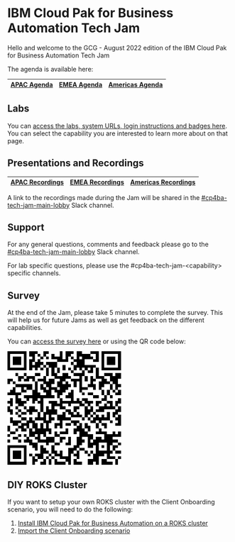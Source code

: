 # IBM Cloud Pak for Business Automation Tech Jam

Hello and welcome to the GCG - August 2022 edition of the IBM Cloud Pak for Business Automation Tech Jam

The agenda is available here:

<!--
 [GCG Agenda](https://github.com/IBM/cp4ba-tech-jam/blob/main/Presentations%20%26%20Recordings/APAC/October%202022/%5BCP4BA%20Tech%20Jam%202022.08.09%5D%20GCG%20Agenda.pdf) 
 -->

| [APAC Agenda](https://github.com/IBM/cp4ba-tech-jam/blob/main/Presentations%20%26%20Recordings/APAC/October%202022/%5BCP4BA%20Tech%20Jam%202022.10.25%5D%20-APAC%20Agenda.pdf) | [EMEA Agenda](/Presentations%20%26%20Recordings/EMEA/June%202022/%5BCP4BA%20Tech%20Jam%202022.06.28%5D%20EMEA%20Agenda.pdf) | [Americas Agenda](/Presentations%20%26%20Recordings/Americas/June%202022/%5BCP4BA%20Tech%20Jam%202022.06.28%5D%20Americas%20Agenda.pdf) |
| ------------------------------------------------------------ | ------------------------------------------------------------ | ------------------------------------------------------------ |

## Labs

You can [access the labs, system URLs, login instructions and badges here](/Labs.md). You can select the capability you are interested to learn more about on that page.

## Presentations and Recordings

<!--
[GCG Recordings](https://github.com/IBM/cp4ba-tech-jam/tree/main/Presentations%20%26%20Recordings/APAC/August%202022) 
-->

| [APAC Recordings](https://github.com/IBM/cp4ba-tech-jam/tree/main/Presentations%20%26%20Recordings/APAC/October%202022) | [EMEA Recordings](https://github.com/IBM/cp4ba-tech-jam/tree/main/Presentations%20%26%20Recordings/EMEA/June%202022) | [Americas Recordings](https://github.com/IBM/cp4ba-tech-jam/tree/main/Presentations%20%26%20Recordings/Americas/June%202022) |
| ------------------------------------------------------------ | ------------------------------------------------------------ | ------------------------------------------------------------ |


A link to the recordings made during the Jam will be shared in the [#cp4ba-tech-jam-main-lobby](https://ibm-cloudpak-partners.slack.com/archives/C0476PD1T5X) Slack channel.

## Support

For any general questions, comments and feedback please go to the [#cp4ba-tech-jam-main-lobby](https://ibm-cloudpak-partners.slack.com/archives/C0476PD1T5X) Slack channel.

For lab specific questions, please use the #cp4ba-tech-jam-\<capability\> specific channels.  

## Survey

At the end of the Jam, please take 5 minutes to complete the survey. This will help us for future Jams as well as get feedback on the different capabilities.

You can [access the survey here](https://www.surveymonkey.com/r/CP4BATechJam2022) or using the QR code below:

![Survey QR Code](survey-qrcode.png)

## DIY ROKS Cluster

If you want to setup your own ROKS cluster with the Client Onboarding scenario, you will need to do the following:

1. [Install IBM Cloud Pak for Business Automation on a ROKS cluster](https://github.com/IBM/cp4ba-rapid-deployment)
2. [Import the Client Onboarding scenario](https://github.com/IBM/cp4ba-client-onboarding-scenario)

